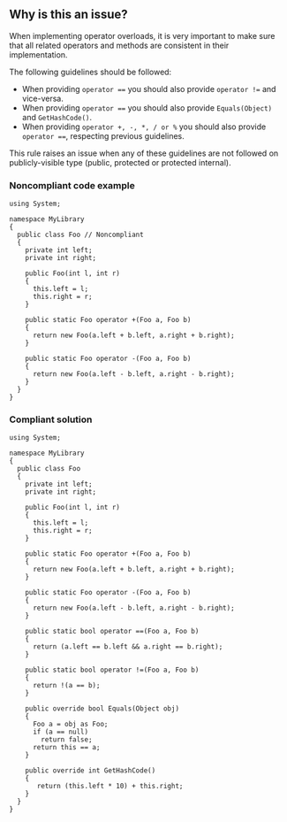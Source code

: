 ## Why is this an issue?
 
When implementing operator overloads, it is very important to make sure that all related operators and methods are consistent in their implementation.
 
The following guidelines should be followed:
 
- When providing `operator ==` you should also provide `operator !=` and vice-versa.
- When providing `operator ==` you should also provide `Equals(Object)` and `GetHashCode()`.
- When providing `operator +, -, *, / or %` you should also provide `operator ==`, respecting previous guidelines.

This rule raises an issue when any of these guidelines are not followed on publicly-visible type (public, protected or protected internal).
 
### Noncompliant code example

    using System;
    
    namespace MyLibrary
    {
      public class Foo // Noncompliant
      {
        private int left;
        private int right;
    
        public Foo(int l, int r)
        {
          this.left = l;
          this.right = r;
        }
    
        public static Foo operator +(Foo a, Foo b)
        {
          return new Foo(a.left + b.left, a.right + b.right);
        }
    
        public static Foo operator -(Foo a, Foo b)
        {
          return new Foo(a.left - b.left, a.right - b.right);
        }
      }
    }

### Compliant solution

    using System;
    
    namespace MyLibrary
    {
      public class Foo
      {
        private int left;
        private int right;
    
        public Foo(int l, int r)
        {
          this.left = l;
          this.right = r;
        }
    
        public static Foo operator +(Foo a, Foo b)
        {
          return new Foo(a.left + b.left, a.right + b.right);
        }
    
        public static Foo operator -(Foo a, Foo b)
        {
          return new Foo(a.left - b.left, a.right - b.right);
        }
    
        public static bool operator ==(Foo a, Foo b)
        {
          return (a.left == b.left && a.right == b.right);
        }
    
        public static bool operator !=(Foo a, Foo b)
        {
          return !(a == b);
        }
    
        public override bool Equals(Object obj)
        {
          Foo a = obj as Foo;
          if (a == null)
            return false;
          return this == a;
        }
    
        public override int GetHashCode()
        {
           return (this.left * 10) + this.right;
        }
      }
    }